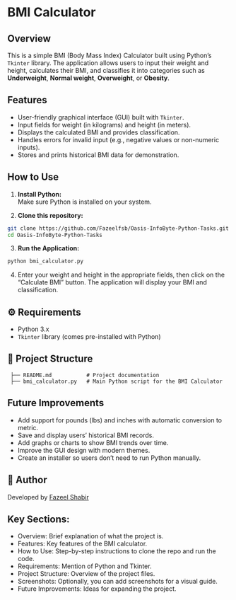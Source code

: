 # BMI Calculator

## Overview

This is a simple BMI (Body Mass Index) Calculator built using Python’s `Tkinter` library. The application allows users to input their weight and height, calculates their BMI, and classifies it into categories such as **Underweight**, **Normal weight**, **Overweight**, or **Obesity**.

## Features

- User-friendly graphical interface (GUI) built with `Tkinter`.
- Input fields for weight (in kilograms) and height (in meters).
- Displays the calculated BMI and provides classification.
- Handles errors for invalid input (e.g., negative values or non-numeric inputs).
- Stores and prints historical BMI data for demonstration.

## How to Use

1. **Install Python:**  
   Make sure Python is installed on your system.

2. **Clone this repository:**
```bash
git clone https://github.com/Fazeelfsb/Oasis-InfoByte-Python-Tasks.git
cd Oasis-InfoByte-Python-Tasks

```
3. **Run the Application:**
```bash
python bmi_calculator.py
```
4. Enter your weight and height in the appropriate fields, then click on the “Calculate BMI” button. The application will display your BMI and classification.


## ⚙️ Requirements

- Python 3.x 
- `Tkinter` library (comes pre-installed with Python)

## 📂 Project Structure

```plaintext
 ├── README.md           # Project documentation
 ├── bmi_calculator.py   # Main Python script for the BMI Calculator

```

## Future Improvements

- Add support for pounds (lbs) and inches with automatic conversion to metric.
- Save and display users’ historical BMI records.
- Add graphs or charts to show BMI trends over time.
- Improve the GUI design with modern themes.
- Create an installer so users don’t need to run Python manually.


## 👤 Author

Developed by [Fazeel Shabir](https://www.linkedin.com/in/fazeel-shabir-51b98b375?utm_source=share&utm_campaign=share_via&utm_content=profile&utm_medium=android_app)

## Key Sections:
- Overview: Brief explanation of what the project is.
- Features: Key features of the BMI calculator.
- How to Use: Step-by-step instructions to clone the repo and run the code.
- Requirements: Mention of Python and Tkinter.
- Project Structure: Overview of the project files.
- Screenshots: Optionally, you can add screenshots for a visual guide.
- Future Improvements: Ideas for expanding the project.
  

